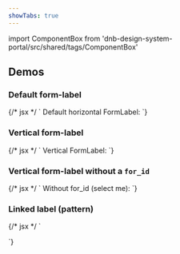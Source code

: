 ```yaml
---
showTabs: true
---
```


import ComponentBox from 'dnb-design-system-portal/src/shared/tags/ComponentBox'

## Demos

### Default form-label

<ComponentBox data-visual-test="form-label-default">
	{/* jsx */ `
<FormLabel for_id="alone-1">
  Default horizontal FormLabel:
</FormLabel>
<Checkbox id="alone-1" label="Checkbox" />
	`}
</ComponentBox>

### Vertical form-label

<ComponentBox data-visual-test="form-label-vertical">
	{/* jsx */ `
<FormLabel for_id="alone-2" label_direction="vertical">
  Vertical FormLabel:
</FormLabel>
<Checkbox id="alone-2" label="Checkbox" />
	`}
</ComponentBox>

### Vertical form-label without a `for_id`

<ComponentBox>
	{/* jsx */ `
<FormLabel vertical={true}>
  Without for_id (select me):
</FormLabel>
<Checkbox label="Checkbox" />
	`}
</ComponentBox>

### Linked label (pattern)

<ComponentBox>
	{/* jsx */ `
<form className="dnb-form">
  <div className="dnb-form__item">
    <div className="dnb-form__cell">
      <FormLabel
        for_id="switch-1"
        text="Form Label (click me):"
      />
    </div>
    <div className="dnb-form__cell">
      <Switch
        id="switch-1"
        value="Value of switch"
      />
    </div>
  </div>
</form>
	`}
</ComponentBox>
